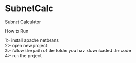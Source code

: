 # SubnetCalc
 Subnet Calculator

How to Run

1:- install apache netbeans<br>
2:- open new project<br>
3:- follow the path of the folder you havr downloaded the code<br>
4:- run the project<br>

